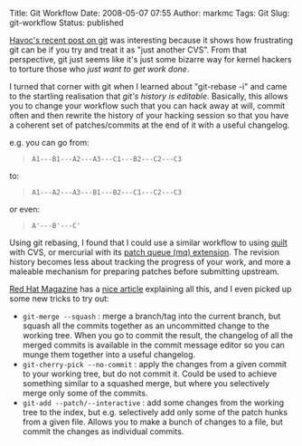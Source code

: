 Title: Git Workflow
Date: 2008-05-07 07:55
Author: markmc
Tags: Git
Slug: git-workflow
Status: published

[Havoc's recent post on git](http://log.ometer.com/2008-04.html#29) was
interesting because it shows how frustrating git can be if you try and
treat it as "just another CVS". From that perspective, git just seems
like it's just some bizarre way for kernel hackers to torture those who
*just want to get work done*.

I turned that corner with git when I learned about "git-rebase -i" and
came to the startling realisation that *git's history is editable*.
Basically, this allows you to change your workflow such that you can
hack away at will, commit often and then rewrite the history of your
hacking session so that you have a coherent set of patches/commits at
the end of it with a useful changelog.

e.g. you can go from:

>     A1---B1---A2---A3---C1---B2---C2---C3

to:

>     A1---A2---A3---B1---B2---C1---C2---C3

or even:

>     A'---B'---C'

Using git rebasing, I found that I could use a similar workflow to using
[quilt](http://savannah.nongnu.org/projects/quilt) with CVS, or
mercurial with its [patch queue (mq)
extension](http://www.selenic.com/mercurial/wiki/index.cgi/MqExtension).
The revision history becomes less about tracking the progress of your
work, and more a maleable mechanism for preparing patches before
submitting upstream.

[Red Hat Magazine](http://www.redhatmagazine.com) has a [nice
article](http://www.redhatmagazine.com/2008/05/02/shipping-quality-code-with-git/)
explaining all this, and I even picked up some new tricks to try out:

-   `git-merge --squash` : merge a branch/tag into the current branch,
    but squash all the commits together as an uncommitted change to the
    working tree. When you go to commit the result, the changelog of all
    the merged commits is available in the commit message editor so you
    can munge them together into a useful changelog.
-   `git-cherry-pick --no-commit` : apply the changes from a given
    commit to your working tree, but do not commit it. Could be used to
    achieve something similar to a squashed merge, but where you
    selectively merge only some of the commits.
-   `git-add --patch/--interactive` : add some changes from the working
    tree to the index, but e.g. selectively add only some of the patch
    hunks from a given file. Allows you to make a bunch of changes to a
    file, but commit the changes as individual commits.

